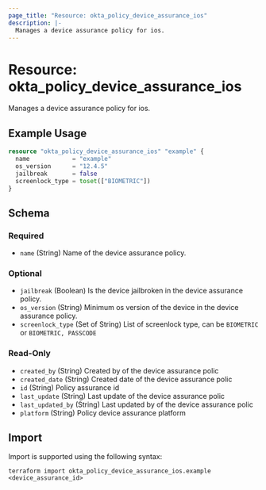```yaml
---
page_title: "Resource: okta_policy_device_assurance_ios"
description: |-
  Manages a device assurance policy for ios.
---
```


# Resource: okta_policy_device_assurance_ios

Manages a device assurance policy for ios.

## Example Usage

```terraform
resource "okta_policy_device_assurance_ios" "example" {
  name            = "example"
  os_version      = "12.4.5"
  jailbreak       = false
  screenlock_type = toset(["BIOMETRIC"])
}
```

<!-- schema generated by tfplugindocs -->
## Schema

### Required

- `name` (String) Name of the device assurance policy.

### Optional

- `jailbreak` (Boolean) Is the device jailbroken in the device assurance policy.
- `os_version` (String) Minimum os version of the device in the device assurance policy.
- `screenlock_type` (Set of String) List of screenlock type, can be `BIOMETRIC` or `BIOMETRIC, PASSCODE`

### Read-Only

- `created_by` (String) Created by of the device assurance polic
- `created_date` (String) Created date of the device assurance polic
- `id` (String) Policy assurance id
- `last_update` (String) Last update of the device assurance polic
- `last_updated_by` (String) Last updated by of the device assurance polic
- `platform` (String) Policy device assurance platform

## Import

Import is supported using the following syntax:

```shell
terraform import okta_policy_device_assurance_ios.example <device_assurance_id>
```
